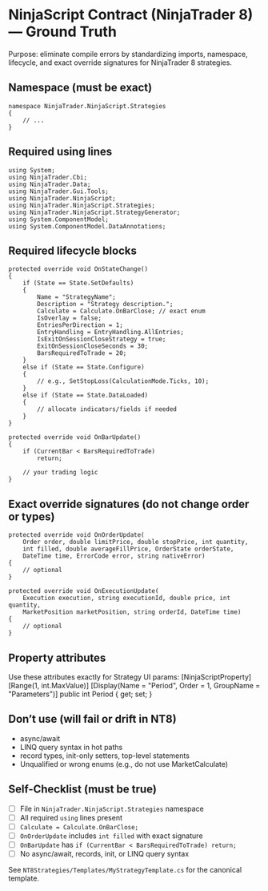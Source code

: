 # NinjaScript Contract (NinjaTrader 8) — Ground Truth

Purpose: eliminate compile errors by standardizing imports, namespace, lifecycle, and exact override signatures for NinjaTrader 8 strategies.

## Namespace (must be exact)
    namespace NinjaTrader.NinjaScript.Strategies
    {
        // ...
    }

## Required using lines
    using System;
    using NinjaTrader.Cbi;
    using NinjaTrader.Data;
    using NinjaTrader.Gui.Tools;
    using NinjaTrader.NinjaScript;
    using NinjaTrader.NinjaScript.Strategies;
    using NinjaTrader.NinjaScript.StrategyGenerator;
    using System.ComponentModel;
    using System.ComponentModel.DataAnnotations;

## Required lifecycle blocks
    protected override void OnStateChange()
    {
        if (State == State.SetDefaults)
        {
            Name = "StrategyName";
            Description = "Strategy description.";
            Calculate = Calculate.OnBarClose; // exact enum
            IsOverlay = false;
            EntriesPerDirection = 1;
            EntryHandling = EntryHandling.AllEntries;
            IsExitOnSessionCloseStrategy = true;
            ExitOnSessionCloseSeconds = 30;
            BarsRequiredToTrade = 20;
        }
        else if (State == State.Configure)
        {
            // e.g., SetStopLoss(CalculationMode.Ticks, 10);
        }
        else if (State == State.DataLoaded)
        {
            // allocate indicators/fields if needed
        }
    }

    protected override void OnBarUpdate()
    {
        if (CurrentBar < BarsRequiredToTrade)
            return;

        // your trading logic
    }

## Exact override signatures (do not change order or types)
    protected override void OnOrderUpdate(
        Order order, double limitPrice, double stopPrice, int quantity,
        int filled, double averageFillPrice, OrderState orderState,
        DateTime time, ErrorCode error, string nativeError)
    {
        // optional
    }

    protected override void OnExecutionUpdate(
        Execution execution, string executionId, double price, int quantity,
        MarketPosition marketPosition, string orderId, DateTime time)
    {
        // optional
    }

## Property attributes
Use these attributes exactly for Strategy UI params:
    [NinjaScriptProperty]
    [Range(1, int.MaxValue)]
    [Display(Name = "Period", Order = 1, GroupName = "Parameters")]
    public int Period { get; set; }

## Don’t use (will fail or drift in NT8)
- async/await
- LINQ query syntax in hot paths
- record types, init-only setters, top-level statements
- Unqualified or wrong enums (e.g., do not use MarketCalculate)

## Self-Checklist (must be true)
- [ ] File in `NinjaTrader.NinjaScript.Strategies` namespace
- [ ] All required `using` lines present
- [ ] `Calculate = Calculate.OnBarClose;`
- [ ] `OnOrderUpdate` includes `int filled` with exact signature
- [ ] `OnBarUpdate` has `if (CurrentBar < BarsRequiredToTrade) return;`
- [ ] No async/await, records, init, or LINQ query syntax

See `NT8Strategies/Templates/MyStrategyTemplate.cs` for the canonical template.
